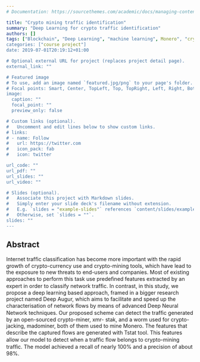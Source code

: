 ```yaml
---
# Documentation: https://sourcethemes.com/academic/docs/managing-content/

title: "Crypto mining traffic identification"
summary: "Deep Learning for crypto traffic identification"
authors: []
tags: ["Blockchain", "Deep Learning", "machine learning", Monero", "crypto-jacking"]
categories: ["course project"]
date: 2019-07-01T20:19:12+01:00

# Optional external URL for project (replaces project detail page).
external_link: ""

# Featured image
# To use, add an image named `featured.jpg/png` to your page's folder.
# Focal points: Smart, Center, TopLeft, Top, TopRight, Left, Right, BottomLeft, Bottom, BottomRight.
image:
  caption: ""
  focal_point: ""
  preview_only: false

# Custom links (optional).
#   Uncomment and edit lines below to show custom links.
# links:
# - name: Follow
#   url: https://twitter.com
#   icon_pack: fab
#   icon: twitter

url_code: ""
url_pdf: ""
url_slides: ""
url_video: ""

# Slides (optional).
#   Associate this project with Markdown slides.
#   Simply enter your slide deck's filename without extension.
#   E.g. `slides = "example-slides"` references `content/slides/example-slides.md`.
#   Otherwise, set `slides = ""`.
slides: ""
---
```

## Abstract

Internet trafﬁc classiﬁcation has become more important with the rapid growth of
crypto-currency use and crypto-mining tools, which have lead to the exposure to new threats
to end-users and companies. Most of existing approaches to perform this task use predeﬁned
features extracted by an expert in order to classify network trafﬁc. In contrast, in this study,
we propose a deep learning based approach, framed in a bigger research project named Deep
Augur, which aims to facilitate and speed up the characterisation of network ﬂows by means
of advanced Deep Neural Network techniques.
Our proposed scheme can detect the trafﬁc generated by an open-sourced crypto-miner, xmr-
stak, and a worm used for crypto-jacking, madominer, both of them used to mine Monero. The features that describe the captured
ﬂows are generated with Tstat tool. This features allow our model to detect when a trafﬁc ﬂow
belongs to crypto-mining trafﬁc. The model achieved a recall of nearly 100% and a precision
of about 98%.
